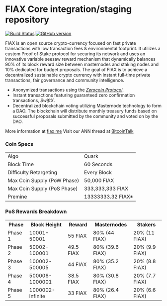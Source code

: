 FIAX Core integration/staging repository
=====================================

[![Build Status](https://travis-ci.org/FIAX-Project/FIAX.svg?branch=master)](https://travis-ci.org/FIAX-Project/FIAX) [![GitHub version](https://badge.fury.io/gh/FIAX-Project%2FFIAX.svg)](https://badge.fury.io/gh/FIAX-Project%2FFIAX)

FIAX is an open source crypto-currency focused on fast private transactions with low transaction fees & environmental footprint.  It utilizes a custom Proof of Stake protocol for securing its network and uses an innovative variable seesaw reward mechanism that dynamically balances 90% of its block reward size between masternodes and staking nodes and 10% dedicated for budget proposals. The goal of FIAX is to achieve a decentralized sustainable crypto currency with instant full-time private transactions, fair governance and community intelligence.
- Anonymized transactions using the [_Zerocoin Protocol_](http://www.fiax.org/zfiax).
- Instant transactions featuring guaranteed zero confirmation transactions, _SwiftX_.
- Decentralized blockchain voting utilizing Masternode technology to form a DAO. The blockchain will distribute monthly treasury funds based on successful proposals submitted by the community and voted on by the DAO.

More information at [fiax.me](http://www.fiax.me) Visit our ANN thread at [BitcoinTalk](http://www.bitcointalk.org/index.php?topic=1262920)

### Coin Specs
<table>
<tr><td>Algo</td><td>Quark</td></tr>
<tr><td>Block Time</td><td>60 Seconds</td></tr>
<tr><td>Difficulty Retargeting</td><td>Every Block</td></tr>
<tr><td>Max Coin Supply (PoW Phase)</td><td>50,000 FIAX</td></tr>
<tr><td>Max Coin Supply (PoS Phase)</td><td>333,333,333 FIAX</td></tr>
<tr><td>Premine</td><td>13333333.32 FIAX*</td></tr>
</table>

### PoS Rewards Breakdown

<table>
<th>Phase</th><th>Block Height</th><th>Reward</th><th>Masternodes </th><th>Stakers</th>
<tr><td>Phase 1</td><td>10001-50001</td><td>55 FIAX</td><td>80% (44 FIAX)</td><td>20% (11 FIAX)</td></tr>
<tr><td>Phase 2</td><td>50002-100001</td><td>49.5 FIAX</td><td>80% (39.6 FIAX)</td><td>20% (9.9 FIAX)</td></tr>
<tr><td>Phase 3</td><td>100002-500005</td><td>44 FIAX</td><td>80% (35.2 FIAX)</td><td>20% (8.8 FIAX)</td></tr>
<tr><td>Phase 4</td><td>500006-1000001</td><td>38.5 FIAX</td><td>80% (30.8 FIAX)</td><td>20% (7.7 FIAX)</td></tr>
<tr><td>Phase 5</td><td>1000002-Infinite</td><td>33 FIAX</td><td>80% (26.4 FIAX)</td><td>20% (6.6 FIAX)</td></tr>
</table>
